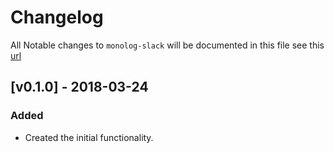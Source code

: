 # Changelog

All Notable changes to `monolog-slack` will be documented in this file see this [url](http://keepachangelog.com/)

## [v0.1.0] - 2018-03-24

### Added
- Created the initial functionality.

